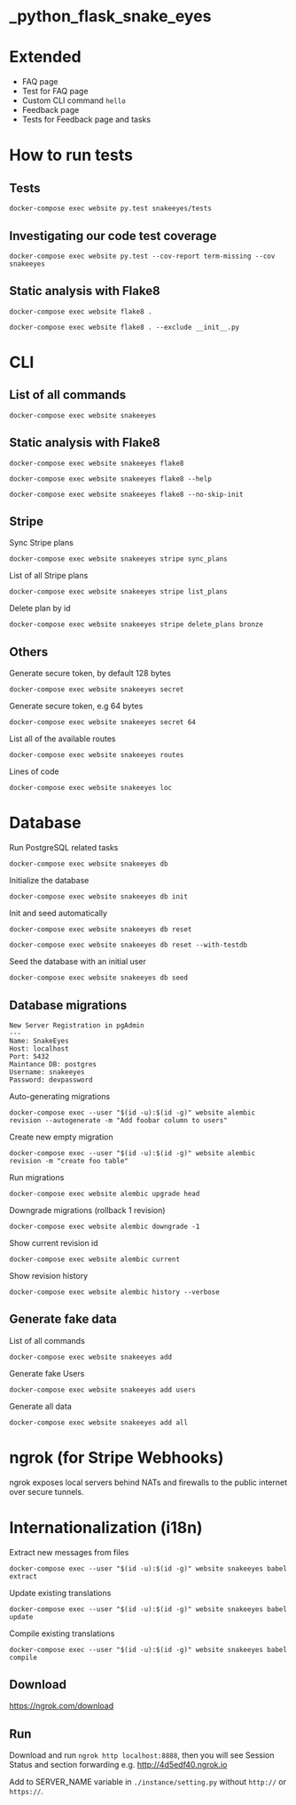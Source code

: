 # _python_flask_snake_eyes

# Extended

* FAQ page
* Test for FAQ page
* Custom CLI command `hello`
* Feedback page
* Tests for Feedback page and tasks

# How to run tests

## Tests
`docker-compose exec website py.test snakeeyes/tests`

## Investigating our code test coverage
`docker-compose exec website py.test --cov-report term-missing --cov snakeeyes`

## Static analysis with Flake8

`docker-compose exec website flake8 .`

`docker-compose exec website flake8 . --exclude __init__.py`

# CLI

## List of all commands

`docker-compose exec website snakeeyes`

## Static analysis with Flake8

`docker-compose exec website snakeeyes flake8`

`docker-compose exec website snakeeyes flake8 --help`

`docker-compose exec website snakeeyes flake8 --no-skip-init`

## Stripe

Sync Stripe plans

`docker-compose exec website snakeeyes stripe sync_plans`

List of all Stripe plans

`docker-compose exec website snakeeyes stripe list_plans`

Delete plan by id

`docker-compose exec website snakeeyes stripe delete_plans bronze`

## Others

Generate secure token, by default 128 bytes

`docker-compose exec website snakeeyes secret`

Generate secure token, e.g 64 bytes

`docker-compose exec website snakeeyes secret 64`

List all of the available routes

`docker-compose exec website snakeeyes routes`

Lines of code

`docker-compose exec website snakeeyes loc`

# Database

Run PostgreSQL related tasks

`docker-compose exec website snakeeyes db`

Initialize the database

`docker-compose exec website snakeeyes db init`

Init and seed automatically 

`docker-compose exec website snakeeyes db reset`

`docker-compose exec website snakeeyes db reset --with-testdb`

Seed the database with an initial user

`docker-compose exec website snakeeyes db seed`

## Database migrations

```
New Server Registration in pgAdmin
---
Name: SnakeEyes
Host: localhost
Port: 5432
Maintance DB: postgres
Username: snakeeyes
Password: devpassword
```

Auto-generating migrations

`docker-compose exec --user "$(id -u):$(id -g)" website alembic revision --autogenerate -m "Add foobar column to users"`

Create new empty migration

`docker-compose exec --user "$(id -u):$(id -g)" website alembic revision -m "create foo table"`

Run migrations

`docker-compose exec website alembic upgrade head`

Downgrade migrations (rollback 1 revision)

`docker-compose exec website alembic downgrade -1`

Show current revision id

`docker-compose exec website alembic current`

Show revision history

`docker-compose exec website alembic history --verbose`

## Generate fake data

List of all commands 

`docker-compose exec website snakeeyes add`

Generate fake Users

`docker-compose exec website snakeeyes add users`

Generate all data

`docker-compose exec website snakeeyes add all`

# ngrok (for Stripe Webhooks)

ngrok exposes local servers behind NATs and firewalls to the public internet over secure tunnels.

# Internationalization (i18n)

Extract new messages from files 

`docker-compose exec --user "$(id -u):$(id -g)" website snakeeyes babel extract`

Update existing translations

`docker-compose exec --user "$(id -u):$(id -g)" website snakeeyes babel update`

Compile existing translations

`docker-compose exec --user "$(id -u):$(id -g)" website snakeeyes babel compile`

## Download 

https://ngrok.com/download

## Run

Download and run `ngrok http localhost:8888`, then you will see Session Status and section forwarding e.g. http://4d5edf40.ngrok.io

Add to SERVER_NAME variable in `./instance/setting.py` without `http://` or `https://`.
